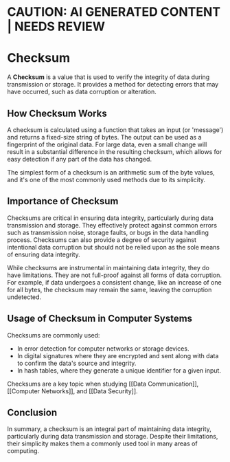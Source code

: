 
# CAUTION: AI GENERATED CONTENT | NEEDS REVIEW

# Checksum

A **Checksum** is a value that is used to verify the integrity of data during transmission or storage. It provides a method for detecting errors that may have occurred, such as data corruption or alteration.

## How Checksum Works

A checksum is calculated using a function that takes an input (or 'message') and returns a fixed-size string of bytes. The output can be used as a fingerprint of the original data. For large data, even a small change will result in a substantial difference in the resulting checksum, which allows for easy detection if any part of the data has changed. 

The simplest form of a checksum is an arithmetic sum of the byte values, and it's one of the most commonly used methods due to its simplicity.

## Importance of Checksum

Checksums are critical in ensuring data integrity, particularly during data transmission and storage. They effectively protect against common errors such as transmission noise, storage faults, or bugs in the data handling process. Checksums can also provide a degree of security against intentional data corruption but should not be relied upon as the sole means of ensuring data integrity.

While checksums are instrumental in maintaining data integrity, they do have limitations. They are not full-proof against all forms of data corruption. For example, if data undergoes a consistent change, like an increase of one for all bytes, the checksum may remain the same, leaving the corruption undetected.

## Usage of Checksum in Computer Systems

Checksums are commonly used:

- In error detection for computer networks or storage devices.
- In digital signatures where they are encrypted and sent along with data to confirm the data's source and integrity.
- In hash tables, where they generate a unique identifier for a given input.

Checksums are a key topic when studying [[Data Communication]], [[Computer Networks]], and [[Data Security]].

## Conclusion

In summary, a checksum is an integral part of maintaining data integrity, particularly during data transmission and storage. Despite their limitations, their simplicity makes them a commonly used tool in many areas of computing.
```